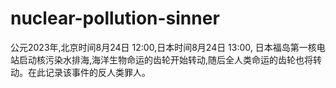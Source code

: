# nuclear-pollution-sinner
公元2023年,北京时间8月24日 12:00,日本时间8月24日 13:00, 日本福岛第一核电站启动核污染水排海,海洋生物命运的齿轮开始转动,随后全人类命运的齿轮也将转动。在此记录该事件的反人类罪人。

